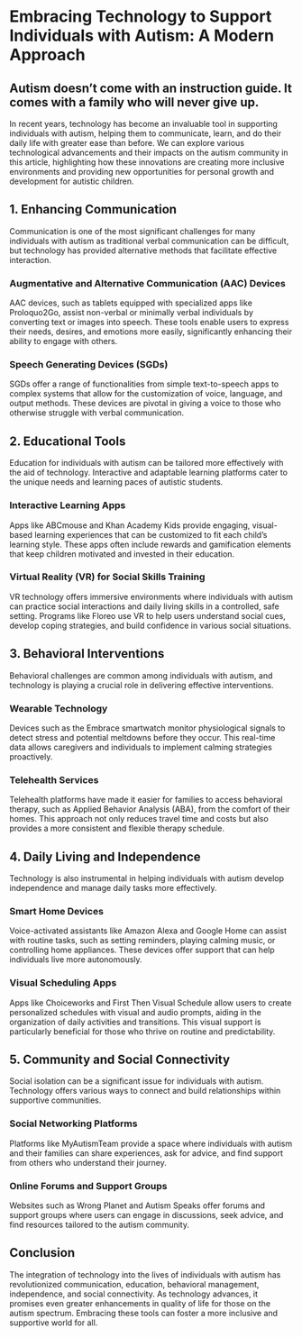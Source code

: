 # Embracing Technology to Support Individuals with Autism: A Modern Approach
## Autism doesn’t come with an instruction guide. It comes with a family who will never give up.

In recent years, technology has become an invaluable tool in supporting individuals with autism, helping them to communicate, learn, and do their daily life with greater ease than before. We can explore various technological advancements and their impacts on the autism community in this article, highlighting how these innovations are creating more inclusive environments and providing new opportunities for personal growth and development for autistic children.


## 1. Enhancing Communication
Communication is one of the most significant challenges for many individuals with autism as traditional verbal communication can be difficult, but technology has provided alternative methods that facilitate effective interaction.

### Augmentative and Alternative Communication (AAC) Devices
AAC devices, such as tablets equipped with specialized apps like Proloquo2Go, assist non-verbal or minimally verbal individuals by converting text or images into speech. These tools enable users to express their needs, desires, and emotions more easily, significantly enhancing their ability to engage with others.

### Speech Generating Devices (SGDs)
SGDs offer a range of functionalities from simple text-to-speech apps to complex systems that allow for the customization of voice, language, and output methods. These devices are pivotal in giving a voice to those who otherwise struggle with verbal communication.


## 2. Educational Tools
Education for individuals with autism can be tailored more effectively with the aid of technology. Interactive and adaptable learning platforms cater to the unique needs and learning paces of autistic students.

### Interactive Learning Apps
Apps like ABCmouse and Khan Academy Kids provide engaging, visual-based learning experiences that can be customized to fit each child’s learning style. These apps often include rewards and gamification elements that keep children motivated and invested in their education.

### Virtual Reality (VR) for Social Skills Training
VR technology offers immersive environments where individuals with autism can practice social interactions and daily living skills in a controlled, safe setting. Programs like Floreo use VR to help users understand social cues, develop coping strategies, and build confidence in various social situations.


## 3. Behavioral Interventions
Behavioral challenges are common among individuals with autism, and technology is playing a crucial role in delivering effective interventions.

### Wearable Technology
Devices such as the Embrace smartwatch monitor physiological signals to detect stress and potential meltdowns before they occur. This real-time data allows caregivers and individuals to implement calming strategies proactively.

### Telehealth Services
Telehealth platforms have made it easier for families to access behavioral therapy, such as Applied Behavior Analysis (ABA), from the comfort of their homes. This approach not only reduces travel time and costs but also provides a more consistent and flexible therapy schedule.


## 4. Daily Living and Independence
Technology is also instrumental in helping individuals with autism develop independence and manage daily tasks more effectively.  

### Smart Home Devices
Voice-activated assistants like Amazon Alexa and Google Home can assist with routine tasks, such as setting reminders, playing calming music, or controlling home appliances. These devices offer support that can help individuals live more autonomously.

### Visual Scheduling Apps
Apps like Choiceworks and First Then Visual Schedule allow users to create personalized schedules with visual and audio prompts, aiding in the organization of daily activities and transitions. This visual support is particularly beneficial for those who thrive on routine and predictability.


## 5. Community and Social Connectivity
Social isolation can be a significant issue for individuals with autism. Technology offers various ways to connect and build relationships within supportive communities.

### Social Networking Platforms
Platforms like MyAutismTeam provide a space where individuals with autism and their families can share experiences, ask for advice, and find support from others who understand their journey.

### Online Forums and Support Groups
Websites such as Wrong Planet and Autism Speaks offer forums and support groups where users can engage in discussions, seek advice, and find resources tailored to the autism community.


## Conclusion
The integration of technology into the lives of individuals with autism has revolutionized communication, education, behavioral management, independence, and social connectivity. As technology advances, it promises even greater enhancements in quality of life for those on the autism spectrum. Embracing these tools can foster a more inclusive and supportive world for all.
